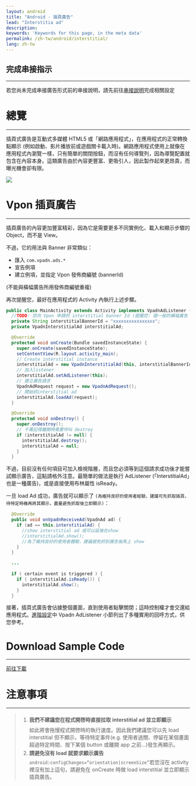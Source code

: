 ```yaml
---
layout: android
title: "Android - 插頁廣告"
lead: "Interstitia ad"
description:
keywords: 'Keywords for this page, in the meta data'
permalink: /zh-tw/android/interstitial/
lang: zh-tw
---
```

## 完成串接指示
---
若您尚未完成串接廣告形式前的串接說明，請先前往[串接說明]完成相關設定

# 總覽
---
插頁式廣告是互動式多媒體 HTML5 或「網路應用程式」，在應用程式的正常轉換點顯示 (例如啟動、影片播放前或遊戲關卡載入時)。網路應用程式使用上就像在應用程式內瀏覽一樣，只有簡單的關閉按鈕，而沒有任何導覽列，因為導覽配置就包含在內容本身。這類廣告由於內容更豐富、更吸引人，因此製作起來更昂貴，而曝光機會卻有限。

![]({{site.imgurl}}/Interstitial.png)

# Vpon 插頁廣告
---
插頁廣告的內容更加豐富精彩，因為它是需要更多不同實例化、載入和顯示步驟的 Object，而不是 View。

不過，它的用法與 Banner 非常類似：

* 匯入 `com.vpadn.ads.*`
* 宣告例項
* 建立例項，並指定 Vpon 發佈商編號 (bannerId)

(不能與橫幅廣告所用發佈商編號重複)

再次提醒您，最好在應用程式的 Activity 內執行上述步驟。

```java
public class MainActivity extends Activity implements VpadnAdListener {
  //TODO: 您向 Vpon 申請的 interstitial banner Id (提醒您: 跟一般的橫幅廣告 banner ID 是不同的)
  private String interstitialBannerId = "xxxxxxxxxxxxxxxx";
  private VpadnInterstitialAd interstitialAd;

  @Override
  protected void onCreate(Bundle savedInstanceState) {
    super.onCreate(savedInstanceState);
    setContentView(R.layout.activity_main);
    // Create interstitial instance
    interstitialAd = new VpadnInterstitialAd(this, interstitialBannerId, "TW");
    // 加入listener
    interstitialAd.setAdListener(this);
    // 建立廣告請求
    VpadnAdRequest request = new VpadnAdRequest();
    // 開始抓interstitial ad
    interstitialAd.loadAd(request);
  }

  @Override
  protected void onDestroy() {
    super.onDestroy();
    // 千萬記得離開時需要呼叫 destroy
    if (interstitialAd != null) {
      interstitialAd.destroy();
      interstitialAd = null;
    }
  }
```

不過，目前沒有任何項目可加入檢視階層，而且您必須等到這個請求成功後才能嘗試顯示廣告，這點請格外注意。最簡單的做法是執行 AdListener (「InterstitialAd」也是一種廣告)，或是直接使用布林屬性 isReady。

一旦 load Ad 成功，廣告就可以顯示了 `(為維持良好的使用者經驗，建議可先抓取插頁，待特定時機再將其顯示，盡量避免抓取後立即顯示)`：

```java
  @Override
  public void onVpadnReceiveAd(VpadnAd ad) {
    if (ad == this.interstitialAd) {
      //show interstitial ad 或可以延後在show
      //interstitialAd.show();
      //為了維持良好的使用者體驗，建議避免抓到廣告後馬上 show
    }
  }

  ...
  
  if ( certain event is triggered ) {
    if ( interstitialAd.isReady()) {
      interstitialAd.show();
    }
  }

```

接著，插頁式廣告會佔據整個畫面，直到使用者點擊關閉；這時控制權才會交還給應用程式。[進階設定]中 Vpadn AdListener 小節列出了多種實用的回呼方式，供您參考。

# Download Sample Code
---
[前往下載]

# 注意事項
---
> 1. <span style="line-height:2.5em">**我們不建議您在程式開啓時直接拉取 interstitial ad 並立即顯示**<br></span>
如此將會拖慢程式開啓時的執行速度。因此我們建議您可以先 load interstitial 但不顯示，等待特定事件(e.g. 使用者過關、停留在某個畫面超過特定時間、按下某個 button 或離開 app 之前...)發生再顯示。
> 2. <span style="line-height:2em"> **請避免沒有 load 就要求顯示廣告** <br> </span>
`android:configChanges=“orientation|screenSize”`若您沒在 activity 裡沒有加上這句，請避免在 onCreate 時做 load interstitial 並立即顯示插頁廣告。



[串接說明]: {{site.baseurl}}/zh-tw/android/integration-guide/
[前往下載]:{{site.baseurl}}/zh-tw/android/download
[進階設定]: {{site.baseurl}}/zh-tw/android/advanced
